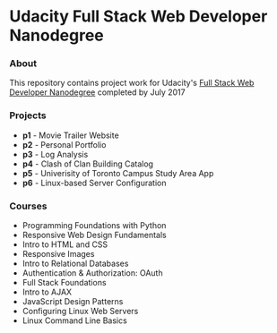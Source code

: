 # Udacity Full Stack Web Developer Nanodegree



### About
This repository contains project work for Udacity's [Full Stack Web Developer Nanodegree](https://www.udacity.com/course/nd004) completed by July 2017

### Projects
- **p1** - Movie Trailer Website
- **p2** - Personal Portfolio
- **p3** - Log Analysis
- **p4** - Clash of Clan Building Catalog
- **p5** - Univerisity of Toronto Campus Study Area App
- **p6** - Linux-based Server Configuration

### Courses
- Programming Foundations with Python
- Responsive Web Design Fundamentals
- Intro to HTML and CSS
- Responsive Images
- Intro to Relational Databases
- Authentication & Authorization: OAuth
- Full Stack Foundations
- Intro to AJAX
- JavaScript Design Patterns
- Configuring Linux Web Servers
- Linux Command Line Basics
